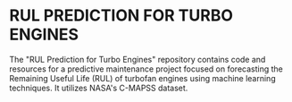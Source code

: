# RUL PREDICTION FOR TURBO ENGINES
The "RUL Prediction for Turbo Engines" repository contains code and resources for a predictive maintenance project focused on forecasting the Remaining Useful Life (RUL) of turbofan engines using machine learning techniques. It utilizes NASA's C-MAPSS dataset.
